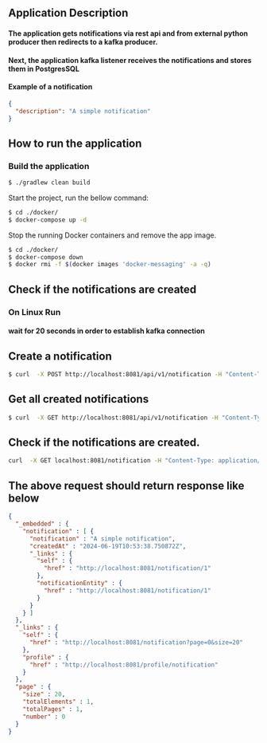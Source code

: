 ## Application Description
#### The application gets notifications via rest api and from external python producer then redirects to a kafka producer.
#### Next, the application kafka listener receives the notifications and stores them in PostgresSQL

#### Example of a notification
```json
{
  "description": "A simple notification"
}
```

## How to run the application
### Build the application
```bash
$ ./gradlew clean build
```

Start the project, run the bellow command:
```bash
$ cd ./docker/
$ docker-compose up -d
```

Stop the running Docker containers and remove the app image.
```bash
$ cd ./docker/
$ docker-compose down
$ docker rmi -f $(docker images 'docker-messaging' -a -q)
```

## Check if the notifications are created
### On Linux Run
#### wait for 20 seconds in order to establish kafka connection
## Create a notification
```bash
$ curl  -X POST http://localhost:8081/api/v1/notification -H "Content-Type: application/json" -d "{\"notification\":\"A simple notification\"}'"
```
## Get all created notifications
```bash
$ curl  -X GET http://localhost:8081/api/v1/notification -H "Content-Type: application/json"
```
## Check if the notifications are created.
```bash
curl  -X GET localhost:8081/notification -H "Content-Type: application/json"
```

## The above request should return response like below
```json
{
  "_embedded" : {
    "notification" : [ {
      "notification" : "A simple notification",
      "createdAt" : "2024-06-19T10:53:38.750872Z",
      "_links" : {
        "self" : {
          "href" : "http://localhost:8081/notification/1"
        },
        "notificationEntity" : {
          "href" : "http://localhost:8081/notification/1"
        }
      }
    } ]
  },
  "_links" : {
    "self" : {
      "href" : "http://localhost:8081/notification?page=0&size=20"
    },
    "profile" : {
      "href" : "http://localhost:8081/profile/notification"
    }
  },
  "page" : {
    "size" : 20,
    "totalElements" : 1,
    "totalPages" : 1,
    "number" : 0
  }
}
```